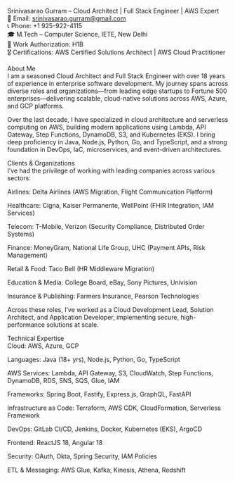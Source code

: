 Srinivasarao Gurram – Cloud Architect | Full Stack Engineer | AWS Expert  
📧 Email: srinivasarao.gurram@gmail.com  
📞 Phone: +1 925-922-4115  
🎓 M.Tech – Computer Science, IETE, New Delhi  
🛂 Work Authorization: H1B  
🎖️ Certifications: AWS Certified Solutions Architect | AWS Cloud Practitioner  

About Me  
I am a seasoned Cloud Architect and Full Stack Engineer with over 18 years of experience in enterprise software development. My journey spans across diverse roles and organizations—from leading edge startups to Fortune 500 enterprises—delivering scalable, cloud-native solutions across AWS, Azure, and GCP platforms.  

Over the last decade, I have specialized in cloud architecture and serverless computing on AWS, building modern applications using Lambda, API Gateway, Step Functions, DynamoDB, S3, and Kubernetes (EKS). I bring deep proficiency in Java, Node.js, Python, Go, and TypeScript, and a strong foundation in DevOps, IaC, microservices, and event-driven architectures.  

Clients & Organizations  
I’ve had the privilege of working with leading companies across various sectors:  

Airlines: Delta Airlines (AWS Migration, Flight Communication Platform)  

Healthcare: Cigna, Kaiser Permanente, WellPoint (FHIR Integration, IAM Services)  

Telecom: T-Mobile, Verizon (Security Compliance, Distributed Order Systems)  

Finance: MoneyGram, National Life Group, UHC (Payment APIs, Risk Management)  

Retail & Food: Taco Bell (HR Middleware Migration)  

Education & Media: College Board, eBay, Sony Pictures, Univision  

Insurance & Publishing: Farmers Insurance, Pearson Technologies  

Across these roles, I’ve worked as a Cloud Development Lead, Solution Architect, and Application Developer, implementing secure, high-performance solutions at scale.  

Technical Expertise    
Cloud: AWS, Azure, GCP  

Languages: Java (18+ yrs), Node.js, Python, Go, TypeScript  

AWS Services: Lambda, API Gateway, S3, CloudWatch, Step Functions, DynamoDB, RDS, SNS, SQS, Glue, IAM  

Frameworks: Spring Boot, Fastify, Express.js, GraphQL, FastAPI  

Infrastructure as Code: Terraform, AWS CDK, CloudFormation, Serverless Framework  

DevOps: GitLab CI/CD, Jenkins, Docker, Kubernetes (EKS), ArgoCD  

Frontend: ReactJS 18, Angular 18  

Security: OAuth, Okta, Spring Security, IAM Policies  

ETL & Messaging: AWS Glue, Kafka, Kinesis, Athena, Redshift  
